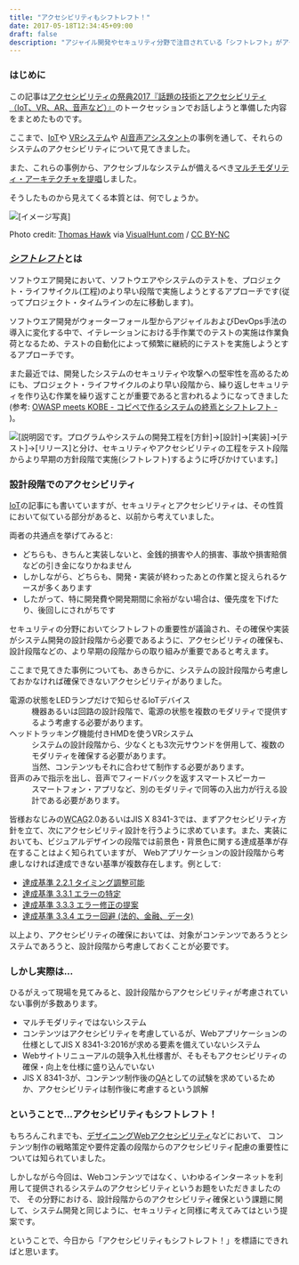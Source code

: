 ```yaml
---
title: "アクセシビリティもシフトレフト！"
date: 2017-05-18T12:34:45+09:00
draft: false
description: "アジャイル開発やセキュリティ分野で注目されている「シフトレフト」がアクセシビリティでも重要であることを説明しています。"
---
```


<section>
    <h3>はじめに</h3>
    <p>この記事は<a href="http://accfes.com/seminar_page07.html">アクセシビリティの祭典2017『話題の技術とアクセシビリティ（IoT、VR、AR、音声など）』</a>のトークセッションでお話しようと準備した内容をまとめたものです。</p>
    <p>ここまで、<a href="/ja/accessibility/thinking-about-accssibility-of-iot-systems/">IoT</a>や <a href="/ja/accessibility/organize-issues-of-accessibility-of-virtual-reality/">VRシステム</a>や
        <a href="/ja/accessibility/organize-issues-of-accessibility-of-virtual-assistant/">AI音声アシスタント</a>の事例を通して、それらのシステムのアクセシビリティについて見てきました。</p>
    <p>また、これらの事例から、アクセシブルなシステムが備えるべき<a href="/ja/accessibility/multimodality-architecture/">マルチモダリティ・アーキテクチャを提唱</a>しました。</p>
    <p>そうしたものから見えてくる本質とは、何でしょうか。</p>
    <div><img class="entry-image" alt="[イメージ写真]" src="/images/ja-shift-left-in-accessibility.jpeg" />
        <p class="entry-image-credit">Photo credit: <a href="https://www.flickr.com/photos/thomashawk/6948213923/">Thomas Hawk</a> via <a href="https://visualhunt.com/re/2a31c9">VisualHunt.com</a> / <a href="http://creativecommons.org/licenses/by-nc/2.0/"> CC BY-NC</a>
        </p>
    </div>
</section>

<!--more-->

<section>
    <h3><dfn><a href="https://en.wikipedia.org/wiki/Shift_left_testing" lang="en">シフトレフト</a></dfn>とは</h3>
    <p>ソフトウエア開発において、ソフトウエアやシステムのテストを、プロジェクト・ライフサイクル(工程)のより早い段階で実施しようとするアプローチです(従ってプロジェクト・タイムラインの左に移動します)。</p>
    <p>ソフトウエア開発がウォーターフォール型からアジャイルおよびDevOps手法の導入に変化する中で、イテレーションにおける手作業でのテストの実施は作業負荷となるため、テストの自動化によって頻繁に継続的にテストを実施しようとするアプローチです。</p>
    <p>また最近では、開発したシステムのセキュリティや攻撃への堅牢性を高めるためにも、プロジェクト・ライフサイクルのより早い段階から、繰り返しセキュリティを作り込む作業を繰り返すことが重要であると言われるようになってきました(参考: <a href="https://www.slideshare.net/okdt/owasp-meets-kobe-shift-left">OWASP meets KOBE - コピペで作るシステムの終焉とシフトレフト - </a>)。</p>
    <div><img class="entry-image" alt="[説明図です。プログラムやシステムの開発工程を[方針]→[設計]→[実装]→[テスト]→[リリース]と分け、セキュリティやアクセシビリティの工程をテスト段階からより早期の方針段階で実施(シフトレフト)するように呼びかけています。]" src="/images/ja-shit-left-description.png"></div>
</section>
<section>
    <h3>設計段階でのアクセシビリティ</h3>
    <p><a href="/ja/accessibility/thinking-about-accssibility-of-iot-systems/">IoT</a>の記事にも書いていますが、セキュリティとアクセシビリティは、その性質において似ている部分があると、以前から考えていました。</p>
    <p>両者の共通点を挙げてみると:</p>
    <ul>
        <li>どちらも、きちんと実装しないと、金銭的損害や人的損害、事故や損害賠償などの引き金になりかねません</li>
        <li>しかしながら、どちらも、開発・実装が終わったあとの作業と捉えられるケースが多くあります</li>
        <li>したがって、特に開発費や開発期間に余裕がない場合は、優先度を下げたり、後回しにされがちです</li>
    </ul>
    <p>セキュリティの分野においてシフトレフトの重要性が議論され、その確保や実装がシステム開発の設計段階から必要であるように、アクセシビリティの確保も、設計段階などの、より早期の段階からの取り組みが重要であると考えます。</p>
    <p>ここまで見てきた事例についても、あきらかに、システムの設計段階から考慮しておかなければ確保できないアクセシビリティがありました。</p>
    <dl>
        <dt>電源の状態をLEDランプだけで知らせるIoTデバイス</dt>
        <dd>機器あるいは回路の設計段階で、電源の状態を複数のモダリティで提供するよう考慮する必要があります。</dd>
        <dt>ヘッドトラッキング機能付きHMDを使うVRシステム</dt>
        <dd>システムの設計段階から、少なくとも3次元サウンドを併用して、複数のモダリティを確保する必要があります。</dd>
        <dd>当然、コンテンツもそれに合わせて制作する必要があります。</dd>
        <dt>音声のみで指示を出し、音声でフィードバックを返すスマートスピーカー</dt>
        <dd>スマートフォン・アプリなど、別のモダリティで同等の入出力が行える設計である必要があります。</dd>
    </dl>
    <p>皆様おなじみの<abbr title="Web Content Accessibility Guidelines">WCAG</abbr>2.0あるいはJIS X 8341-3では、まずアクセシビリティ方針を立て、次にアクセシビリティ設計を行うように求めています。また、実装においても、ビジュアルデザインの段階では前景色・背景色に関する達成基準が存在することはよく知られていますが、 Webアプリケーションの設計段階から考慮しなければ達成できない基準が複数存在します。例として:
    </p>
    <ul>
        <li>
            <a href="http://waic.jp/docs/UNDERSTANDING-WCAG20/time-limits-required-behaviors.html">達成基準 2.2.1 タイミング調整可能</a>
        </li>
        <li>
            <a href="http://waic.jp/docs/UNDERSTANDING-WCAG20/minimize-error-identified.html">達成基準 3.3.1 エラーの特定</a>
        </li>
        <li>
            <a href="http://waic.jp/docs/UNDERSTANDING-WCAG20/minimize-error-suggestions.html">達成基準 3.3.3 エラー修正の提案</a>
        </li>
        <li>
            <a href="http://waic.jp/docs/UNDERSTANDING-WCAG20/minimize-error-suggestions.html">達成基準 3.3.4 エラー回避 (法的、金融、データ)</a>
        </li>
    </ul>
    <p>以上より、アクセシビリティの確保においては、対象がコンテンツであろうとシステムであろうと、設計段階から考慮しておくことが必要です。</p>
</section>
<section>
    <h3>しかし実際は...</h3>
    <p>ひるがえって現場を見てみると、設計段階からアクセシビリティが考慮されていない事例が多数あります。</p>
    <ul>
        <li>マルチモダリティではないシステム</li>
        <li>コンテンツはアクセシビリティを考慮しているが、Webアプリケーションの仕様としてJIS X 8341-3:2016が求める要素を備えていないシステム</li>
        <li>Webサイトリニューアルの競争入札仕様書が、そもそもアクセシビリティの確保・向上を仕様に盛り込んでいない</li>
        <li>JIS X 8341-3が、コンテンツ制作後の<abbr title="Quality Assurance">QA</abbr>としての試験を求めているためか、アクセシビリティは制作後に考慮するという誤解</li>
    </ul>
</section>
<section>
    <h3>ということで...アクセシビリティもシフトレフト！</h3>
    <p>もちろんこれまでも、<a href="https://www.borndigital.co.jp/book/5388.html">デザイニングWebアクセシビリティ</a>などにおいて、 コンテンツ制作の戦略策定や要件定義の段階からのアクセシビリティ配慮の重要性については知られていました。
    </p>
    <p>しかしながら今回は、Webコンテンツではなく、いわゆるインターネットを利用して提供されるシステムのアクセシビリティというお題をいただきましたので、 その分野における、設計段階からのアクセシビリティ確保という課題に関して、システム開発と同じように、セキュリティと同様に考えてみてはという提案です。
    </p>
    <p>ということで、今日から「アクセシビリティもシフトレフト！」を標語にできればと思います。</p>
</section>
